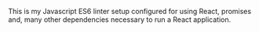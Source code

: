 This is my Javascript ES6 linter setup configured for using React, promises
and, many other dependencies necessary to run a React application.
